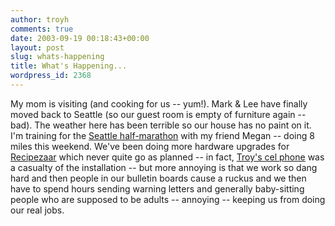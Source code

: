 ```yaml
---
author: troyh
comments: true
date: 2003-09-19 00:18:43+00:00
layout: post
slug: whats-happening
title: What's Happening...
wordpress_id: 2368
---
```


My mom is visiting (and cooking for us -- yum!).  Mark & Lee have finally moved back to Seattle (so our guest room is empty of furniture again -- bad).  The weather here has been terrible so our house has no paint on it. I'm training for the [Seattle half-marathon](http://www.seattlemarathon.org/) with my friend Megan -- doing 8 miles this weekend.  We've been doing more hardware upgrades for [Recipezaar](http://recipezaar.com) which never quite go as planned -- in fact, [Troy's cel phone](http://www.amazon.com/exec/obidos/ASIN/B0000668GF/recipezaar-20/104-0474988-1243147) was a casualty of the installation -- but more annoying is that we work so dang hard and then people in our bulletin boards cause a ruckus and we then have to spend hours sending warning letters and generally baby-sitting people who are supposed to be adults -- annoying -- keeping us from doing our real jobs.
